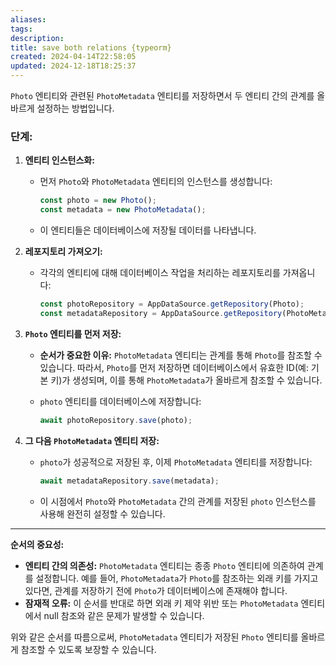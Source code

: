 ```yaml
---
aliases: 
tags: 
description:
title: save both relations {typeorm}
created: 2024-04-14T22:58:05
updated: 2024-12-18T18:25:37
---
```


`Photo` 엔티티와 관련된 `PhotoMetadata` 엔티티를 저장하면서 두 엔티티 간의 관계를 올바르게 설정하는 방법입니다.

### 단계:

1. **엔티티 인스턴스화:**
   - 먼저 `Photo`와 `PhotoMetadata` 엔티티의 인스턴스를 생성합니다:

     ```ts
     const photo = new Photo();
     const metadata = new PhotoMetadata();
     ```

   - 이 엔티티들은 데이터베이스에 저장될 데이터를 나타냅니다.

2. **레포지토리 가져오기:**
   - 각각의 엔티티에 대해 데이터베이스 작업을 처리하는 레포지토리를 가져옵니다:

     ```ts
     const photoRepository = AppDataSource.getRepository(Photo);
     const metadataRepository = AppDataSource.getRepository(PhotoMetadata);
     ```

3. **`Photo` 엔티티를 먼저 저장:**
   - **순서가 중요한 이유:** `PhotoMetadata` 엔티티는 관계를 통해 `Photo`를 참조할 수 있습니다. 따라서, `Photo`를 먼저 저장하면 데이터베이스에서 유효한 ID(예: 기본 키)가 생성되며, 이를 통해 `PhotoMetadata`가 올바르게 참조할 수 있습니다.
   - `photo` 엔티티를 데이터베이스에 저장합니다:

     ```ts
     await photoRepository.save(photo);
     ```

4. **그 다음 `PhotoMetadata` 엔티티 저장:**
   - `photo`가 성공적으로 저장된 후, 이제 `PhotoMetadata` 엔티티를 저장합니다:

     ```ts
     await metadataRepository.save(metadata);
     ```

   - 이 시점에서 `Photo`와 `PhotoMetadata` 간의 관계를 저장된 `photo` 인스턴스를 사용해 완전히 설정할 수 있습니다.

---

**순서의 중요성:**
- **엔티티 간의 의존성:** `PhotoMetadata` 엔티티는 종종 `Photo` 엔티티에 의존하여 관계를 설정합니다. 예를 들어, `PhotoMetadata`가 `Photo`를 참조하는 외래 키를 가지고 있다면, 관계를 저장하기 전에 `Photo`가 데이터베이스에 존재해야 합니다.
- **잠재적 오류:** 이 순서를 반대로 하면 외래 키 제약 위반 또는 `PhotoMetadata` 엔티티에서 null 참조와 같은 문제가 발생할 수 있습니다.

위와 같은 순서를 따름으로써, `PhotoMetadata` 엔티티가 저장된 `Photo` 엔티티를 올바르게 참조할 수 있도록 보장할 수 있습니다.
